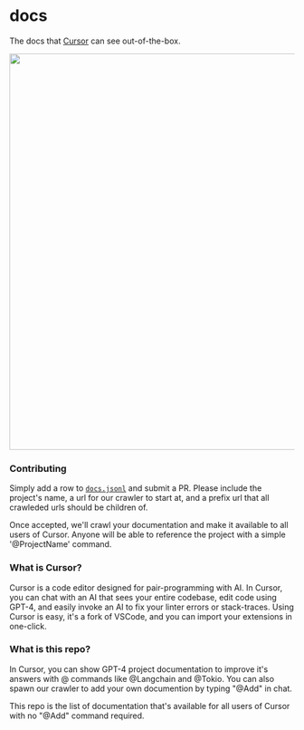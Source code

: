 # docs

The docs that [Cursor](https://cursor.so/) can see out-of-the-box.

<p align="center">
<a href="https://cursor.so/">
<img src="https://github-production-user-asset-6210df.s3.amazonaws.com/4297743/252120561-58028389-522b-4391-abd2-d159fb017519.png" width="700"><br>
</a>
</p>

### Contributing

Simply add a row to [`docs.jsonl`](docs.jsonl) and submit a PR. Please include the project's name, a url for our crawler to start at, and a prefix url that all crawleded urls should be children of.

Once accepted, we'll crawl your documentation and make it available to all users of Cursor. Anyone will be able to reference the project with a simple '@ProjectName' command.

### What is Cursor?

Cursor is a code editor designed for pair-programming with AI. In Cursor, you can chat with an AI that sees your entire codebase, edit code using GPT-4, and easily invoke an AI to fix your linter errors or stack-traces. Using Cursor is easy, it's a fork of VSCode, and you can import your extensions in one-click.

### What is this repo?

In Cursor, you can show GPT-4 project documentation to improve it's answers with @ commands like @Langchain and @Tokio. You can also spawn our crawler to add your own documention by typing "@Add" in chat.

This repo is the list of documentation that's available for all users of Cursor with no "@Add" command required.
